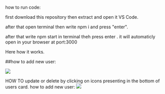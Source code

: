 how to run code:

first download this repository then extract and open it VS Code.

after that open terminal then write npm i and press "enter".

after that write npm start in terminal theh press enter .
it will automaticly open in your browser at port:3000


Here how it works.

##how to add new user:

![](add.gif)


HOW TO update or delete by clicking on icons presenting in the bottom of users card.
how to add new user:
![](UD.gif)